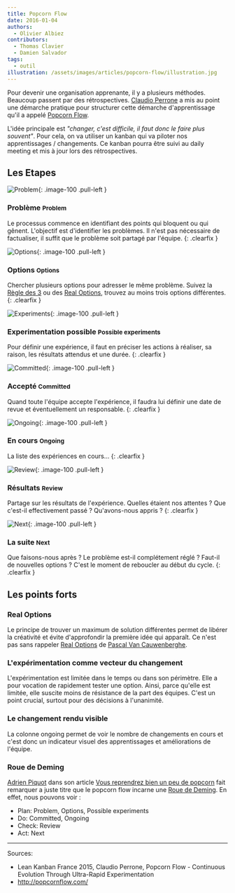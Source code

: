 ```yaml
---
title: Popcorn Flow
date: 2016-01-04
authors:
  - Olivier Albiez
contributors:
  - Thomas Clavier
  - Damien Salvador
tags:
  - outil
illustration: /assets/images/articles/popcorn-flow/illustration.jpg
---
```


Pour devenir une organisation apprenante, il y a plusieurs méthodes. Beaucoup passent par des rétrospectives. [Claudio Perrone] a mis au point une démarche pratique pour structurer cette démarche d'apprentissage qu'il a appelé [Popcorn Flow].

L'idée principale est _"changer, c'est difficile, il faut donc le faire plus souvent"_. Pour cela, on va utiliser un kanban qui va piloter nos apprentissages / changements. Ce kanban pourra être suivi au daily meeting et mis à jour lors des rétrospectives.


## Les Etapes


![Problem](/assets/images/articles/popcorn-flow/Problem.png){: .image-100 .pull-left }

### Problème <small>Problem</small>

Le processus commence en identifiant des points qui bloquent ou qui gênent. L'objectif est d'identifier les problèmes. Il n'est pas nécessaire de factualiser, il suffit que le problème soit partagé par l'équipe.
{: .clearfix }


![Options](/assets/images/articles/popcorn-flow/Options.png){: .image-100 .pull-left }

### Options <small>Options</small>

Chercher plusieurs options pour adresser le même problème. Suivez la [Règle des 3] ou des [Real Options], trouvez au moins trois options différentes.
{: .clearfix }


![Experiments](/assets/images/articles/popcorn-flow/Experiments.png){: .image-100 .pull-left }

### Experimentation possible <small>Possible experiments</small>

Pour définir une expérience, il faut en préciser les actions à réaliser, sa raison, les résultats attendus et une durée.
{: .clearfix }


![Committed](/assets/images/articles/popcorn-flow/Committed.png){: .image-100 .pull-left }

### Accepté <small>Committed</small>

Quand toute l'équipe accepte l'expérience, il faudra lui définir une date de revue et éventuellement un responsable.
{: .clearfix }


![Ongoing](/assets/images/articles/popcorn-flow/Ongoing.png){: .image-100 .pull-left }

### En cours <small>Ongoing</small>

La liste des expériences en cours...
{: .clearfix }


![Review](/assets/images/articles/popcorn-flow/Review.png){: .image-100 .pull-left }

### Résultats <small>Review</small>

Partage sur les résultats de l'expérience. Quelles étaient nos attentes ? Que c'est-il effectivement passé ? Qu'avons-nous appris ?
{: .clearfix }


![Next](/assets/images/articles/popcorn-flow/Next.png){: .image-100 .pull-left }

### La suite <small>Next</small>

Que faisons-nous après ? Le problème est-il complétement réglé ? Faut-il de nouvelles options ? C'est le moment de reboucler au début du cycle.
{: .clearfix }


## Les points forts


### Real Options

Le principe de trouver un maximum de solution différentes permet de libérer la créativité et évite d'approfondir la première idée qui apparaît. Ce n'est pas sans rappeler [Real Options] de [Pascal Van Cauwenberghe].


### L'expérimentation comme vecteur du changement

L'expérimentation est limitée dans le temps ou dans son périmètre. Elle a pour vocation de rapidement tester une option. Ainsi, parce qu'elle est limitée, elle suscite moins de résistance de la part des équipes. C'est un point crucial, surtout pour des décisions à l'unanimité.


### Le changement rendu visible

La colonne ongoing permet de voir le nombre de changements en cours et c'est donc un indicateur visuel des apprentissages et améliorations de l'équipe.


### Roue de Deming

[Adrien Piquot] dans son article [Vous reprendrez bien un peu de popcorn] fait remarquer a juste titre que le popcorn flow incarne une [Roue de Deming].
En effet, nous pouvons voir :

- Plan: Problem, Options, Possible experiments
- Do: Committed, Ongoing
- Check: Review
- Act: Next


---
Sources:

- Lean Kanban France 2015, Claudio Perrone, Popcorn Flow - Continuous Evolution Through Ultra-Rapid Experimentation
- <http://popcornflow.com/>

[Claudio Perrone]: https://www.linkedin.com/in/claudioperrone
[Popcorn Flow]: http://popcornflow.com/
[Real Options]: http://www.agilecoach.net/coach-tools/real-options/
[Pascal Van Cauwenberghe]: https://www.linkedin.com/in/pascalvancauwenberghe
[Roue de Deming]: https://fr.wikipedia.org/wiki/Roue_de_Deming
[Adrien Piquot]: http://blog.soat.fr/author/adrien-piquot/
[Vous reprendrez bien un peu de popcorn]: http://blog.soat.fr/2015/12/lean-kanban-france-2015-vous-reprendrez-bien-un-peu-de-popcorn/
[Règle des 3]: /articles/rule-of-three.html
